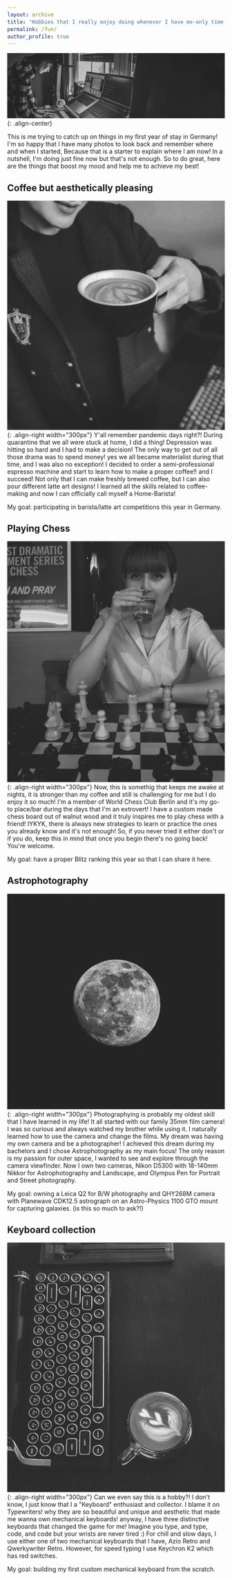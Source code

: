 ```yaml
---
layout: archive
title: "Hobbies that I really enjoy doing whenever I have me-only time!"
permalink: /fun/
author_profile: true
---
```

![Playing Chess](/images/1_meandsetup.jpg){: .align-center}

This is me trying to catch up on things in my first year of stay in Germany! I'm so happy that I have many photos to look
back and remember where and when I started, Because that is a starter to explain where I am now! In a nutshell, I'm doing 
just fine now but that's not enough. So to do great, here are the things that boost my mood and help me to achieve my best!



## Coffee but aesthetically pleasing
![Playing Chess](/images/3_meandcoffee.jpg){: .align-right width="300px"}
Y'all remember pandemic days right?! During quarantine that we all were stuck at home, I did a thing! Depression 
was hitting so hard and I had to make a decision! The only way to get out of all those drama was to spend money! yes we 
all became materialist during that time, and I was also no exception! I decided to order a semi-professional espresso machine and start
to learn how to make a proper coffee!! and I succeed! Not only that I can make freshly brewed coffee, but I can also pour different
latte art designs! I learned all the skills related to coffee-making and now I can officially call myself a Home-Barista! 

My goal: participating in barista/latte art competitions this year in Germany.

## Playing Chess
![Playing Chess](/images/2_chess.jpg){: .align-right width="300px"}
Now, this is somethig that keeps me awake at nights, it is stronger than my coffee and still is challenging for me but I 
do enjoy it so much! I'm a member of World Chess Club Berlin and it's my go-to place/bar during the days that I'm an extrovert! 
I have a custom made chess board out of walnut wood and it truly inspires me to play chess with a friend! IYKYK, there is always new strategies to learn or practice the ones you already know and it's not enough! So, if you never tried 
it either don't or if you do, keep this in mind that once you begin there's no going back! You're welcome.

My goal: have a proper Blitz ranking this year so that I can share it here.






## Astrophotography
![Playing Chess](/images/4_fullmoon.JPG){: .align-right width="300px"}
Photographying is probably my oldest skill that I have learned in my life! It all started with our family 35mm film camera!
I was so curious and always watched my brother while using it. I naturally learned how to use the camera and change the films.
My dream was having my own camera and be a photographer! I achieved this dream during my bachelors and I chose Astrophotography as my
main focus! The only reason is my passion for outer space, I wanted to see and explore through
the camera viewfinder. Now I own two cameras, Nikon D5300 with 18-140mm Nikkor for Astrophotography and Landscape, and Olympus Pen for Portrait and Street photography.

My goal: owning a Leica Q2 for B/W photography and QHY268M camera with Planewave CDK12.5 astrograph on an Astro-Physics 1100 GTO mount for capturing galaxies. (is this so much to ask?!)

## Keyboard collection
![Playing Chess](/images/5_keyboard.jpg){: .align-right width="300px"}
Can we even say this is a hobby?! I don't know, I just know that I a "Keyboard" enthusiast and collector. I blame it on Typewriters! why they are so beautiful 
and unique and aesthetic that made me wanna own mechanical keyboards! anyway, I have three distinctive keyboards that changed the game for me!
Imagine you type, and type, code, and code but your wrists are never tired :) For chill and slow days, I use either one of two mechanical
keyboards that I have, Azio Retro and Qwerkywriter Retro. However, for speed typing I use Keychron K2 which has red switches.

My goal: building my first custom mechanical keyboard from the scratch. 